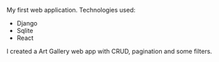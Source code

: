 My first web application.
Technologies used:
  - Django
  - Sqlite
  - React

I created a Art Gallery web app with CRUD, pagination and some filters.
